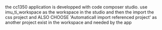 the cc1350 application is developped with code composer studio. use imu_ti_workspace as the workspace in the studio
and then the import the css project and ALSO CHOOSE 'Automaticall import referenced project' as another project exist
in the workspace and needed by the app
